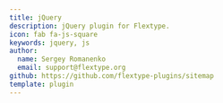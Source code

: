 ```yaml
---
title: jQuery
description: jQuery plugin for Flextype.
icon: fab fa-js-square
keywords: jquery, js
author:
  name: Sergey Romanenko
  email: support@flextype.org
github: https://github.com/flextype-plugins/sitemap
template: plugin
---
```

